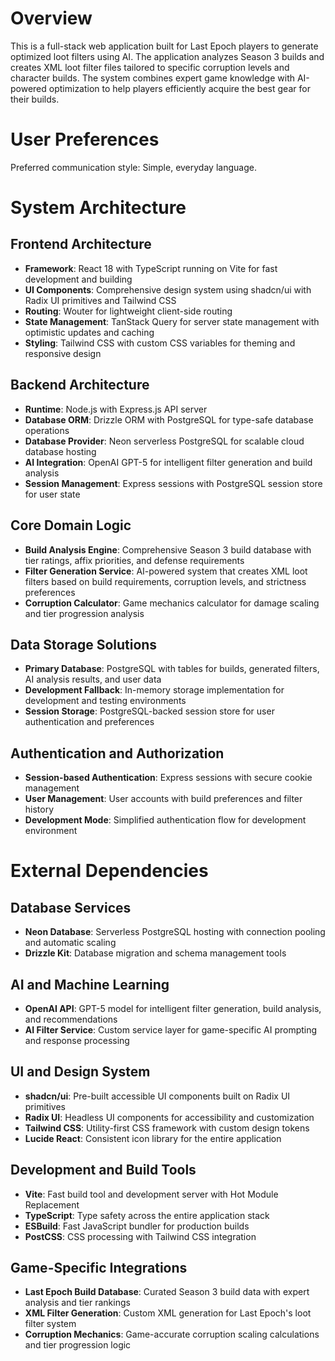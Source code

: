 # Overview

This is a full-stack web application built for Last Epoch players to generate optimized loot filters using AI. The application analyzes Season 3 builds and creates XML loot filter files tailored to specific corruption levels and character builds. The system combines expert game knowledge with AI-powered optimization to help players efficiently acquire the best gear for their builds.

# User Preferences

Preferred communication style: Simple, everyday language.

# System Architecture

## Frontend Architecture
- **Framework**: React 18 with TypeScript running on Vite for fast development and building
- **UI Components**: Comprehensive design system using shadcn/ui with Radix UI primitives and Tailwind CSS
- **Routing**: Wouter for lightweight client-side routing
- **State Management**: TanStack Query for server state management with optimistic updates and caching
- **Styling**: Tailwind CSS with custom CSS variables for theming and responsive design

## Backend Architecture
- **Runtime**: Node.js with Express.js API server
- **Database ORM**: Drizzle ORM with PostgreSQL for type-safe database operations
- **Database Provider**: Neon serverless PostgreSQL for scalable cloud database hosting
- **AI Integration**: OpenAI GPT-5 for intelligent filter generation and build analysis
- **Session Management**: Express sessions with PostgreSQL session store for user state

## Core Domain Logic
- **Build Analysis Engine**: Comprehensive Season 3 build database with tier ratings, affix priorities, and defense requirements
- **Filter Generation Service**: AI-powered system that creates XML loot filters based on build requirements, corruption levels, and strictness preferences
- **Corruption Calculator**: Game mechanics calculator for damage scaling and tier progression analysis

## Data Storage Solutions
- **Primary Database**: PostgreSQL with tables for builds, generated filters, AI analysis results, and user data
- **Development Fallback**: In-memory storage implementation for development and testing environments
- **Session Storage**: PostgreSQL-backed session store for user authentication and preferences

## Authentication and Authorization
- **Session-based Authentication**: Express sessions with secure cookie management
- **User Management**: User accounts with build preferences and filter history
- **Development Mode**: Simplified authentication flow for development environment

# External Dependencies

## Database Services
- **Neon Database**: Serverless PostgreSQL hosting with connection pooling and automatic scaling
- **Drizzle Kit**: Database migration and schema management tools

## AI and Machine Learning
- **OpenAI API**: GPT-5 model for intelligent filter generation, build analysis, and recommendations
- **AI Filter Service**: Custom service layer for game-specific AI prompting and response processing

## UI and Design System
- **shadcn/ui**: Pre-built accessible UI components built on Radix UI primitives
- **Radix UI**: Headless UI components for accessibility and customization
- **Tailwind CSS**: Utility-first CSS framework with custom design tokens
- **Lucide React**: Consistent icon library for the entire application

## Development and Build Tools
- **Vite**: Fast build tool and development server with Hot Module Replacement
- **TypeScript**: Type safety across the entire application stack
- **ESBuild**: Fast JavaScript bundler for production builds
- **PostCSS**: CSS processing with Tailwind CSS integration

## Game-Specific Integrations
- **Last Epoch Build Database**: Curated Season 3 build data with expert analysis and tier rankings
- **XML Filter Generation**: Custom XML generation for Last Epoch's loot filter system
- **Corruption Mechanics**: Game-accurate corruption scaling calculations and tier progression logic